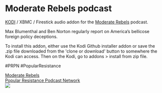 Moderate Rebels podcast<br>
=============================

<a href="www.kodi.tv">KODI</a> / XBMC / Firestick audio addon for the <a href="https://moderaterebels.com/">Moderate Rebels</a> podcast.

Max Blumenthal and Ben Norton regularly report on America’s bellicose foreign policy deceptions.<br>

To install this addon, either use the Kodi Github installer addon or save the .zip file downloaded from the 'clone or download' button to somewhere the Kodi can access. Then on the Kodi, go to addons > install from zip file.<br>

#PRPN
#PopularResistance

<a href="https://moderaterebels.com/">Moderate Rebels</a><br>
<a href="https://popularresistance.org/prpn/">Popular Resistance Podcast Network</a><br>
<a href="https://popularresistance.org/prpn/"><img src="https://popularresistance-uploads.s3.amazonaws.com/uploads/2018/09/screen-shot-2018-09-25-at-1.34.39-pm.png">
